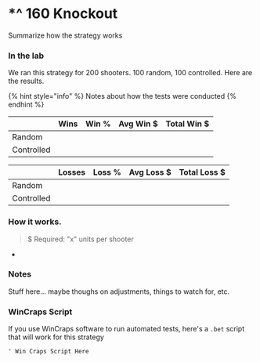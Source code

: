 # \*^ 160 Knockout

Summarize how the strategy works

### In the lab

We ran this strategy for 200 shooters. 100 random, 100 controlled. Here are the results.

{% hint style="info" %}
Notes about how the tests were conducted
{% endhint %}

|  | Wins | Win % | Avg Win $ | Total Win $ |
| :--- | :--- | :--- | :--- | :--- |
| Random |  |  |  |  |
| Controlled |  |  |  |  |

|  | Losses | Loss % | Avg Loss $ | Total Loss $ |
| :--- | :--- | :--- | :--- | :--- |
| Random |  |  |  |  |
| Controlled |  |  |  |  |

### How it works.

> $ Required: "x" units per shooter

* 
### Notes

Stuff here... maybe thoughs on adjustments, things to watch for, etc.

### WinCraps Script

If you use WinCraps software to run automated tests, here's a `.bet` script that will work for this strategy

```text
' Win Craps Script Here
```

